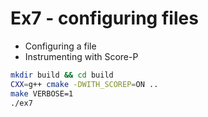 Ex7 - configuring files
=======================

* Configuring a file
* Instrumenting with Score-P

```sh
mkdir build && cd build
CXX=g++ cmake -DWITH_SCOREP=ON ..
make VERBOSE=1
./ex7
```
